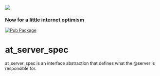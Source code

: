 <img src="https://atsign.dev/assets/img/@developersmall.png?sanitize=true">

### Now for a little internet optimism
[![Pub Package](https://img.shields.io/pub/v/at_server_spec)](https://pub.dev/packages/at_server_spec)

# at_server_spec
at_server_spec is an interface abstraction that defines what the @server is responsible for. 